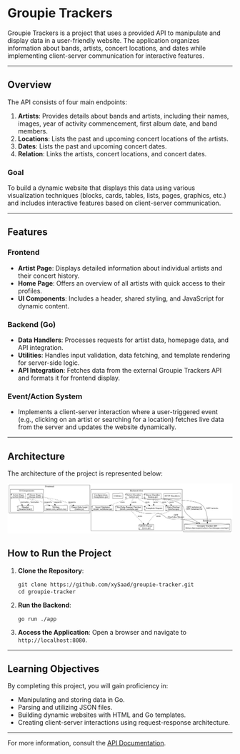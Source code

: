 
# Groupie Trackers

Groupie Trackers is a project that uses a provided API to manipulate and display data in a user-friendly website. The application organizes information about bands, artists, concert locations, and dates while implementing client-server communication for interactive features.

---

## Overview

The API consists of four main endpoints:
1. **Artists**: Provides details about bands and artists, including their names, images, year of activity commencement, first album date, and band members.
2. **Locations**: Lists the past and upcoming concert locations of the artists.
3. **Dates**: Lists the past and upcoming concert dates.
4. **Relation**: Links the artists, concert locations, and concert dates.

### Goal
To build a dynamic website that displays this data using various visualization techniques (blocks, cards, tables, lists, pages, graphics, etc.) and includes interactive features based on client-server communication.

---

## Features

### Frontend
- **Artist Page**: Displays detailed information about individual artists and their concert history.
- **Home Page**: Offers an overview of all artists with quick access to their profiles.
- **UI Components**: Includes a header, shared styling, and JavaScript for dynamic content.

### Backend (Go)
- **Data Handlers**: Processes requests for artist data, homepage data, and API integration.
- **Utilities**: Handles input validation, data fetching, and template rendering for server-side logic.
- **API Integration**: Fetches data from the external Groupie Trackers API and formats it for frontend display.

### Event/Action System
- Implements a client-server interaction where a user-triggered event (e.g., clicking on an artist or searching for a location) fetches live data from the server and updates the website dynamically.

---

## Architecture

The architecture of the project is represented below:

![Architecture Diagram](./links.jpeg)





## How to Run the Project

1. **Clone the Repository**:
   ```
   git clone https://github.com/xySaad/groupie-tracker.git
   cd groupie-tracker
   ```

2. **Run the Backend**:
   ```
   go run ./app
   ```

3. **Access the Application**:
   Open a browser and navigate to `http://localhost:8080`.

---

## Learning Objectives

By completing this project, you will gain proficiency in:
- Manipulating and storing data in Go.
- Parsing and utilizing JSON files.
- Building dynamic websites with HTML and Go templates.
- Creating client-server interactions using request-response architecture.

---

For more information, consult the [API Documentation](https://groupietrackers.herokuapp.com/api).
